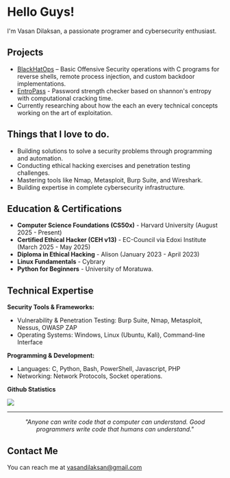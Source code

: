 # Hello Guys!
I'm Vasan Dilaksan, a passionate programer and cybersecurity enthusiast.

## Projects
* [BlackHatOps](https://github.com/CyberForgeEx/BlackHatOps) – Basic Offensive Security operations with C programs for reverse shells, remote process injection, and custom backdoor implementations.
* [EntroPass](https://github.com/CyberForgeEx/EntroPass) - Password strength checker based on shannon's entropy with computational cracking time.
*  Currently researching about how the each an every technical concepts working on the art of exploitation. 

## Things that I love to do.
* Building solutions to solve a security problems through programming and automation.
* Conducting ethical hacking exercises and penetration testing challenges.
* Mastering tools like Nmap, Metasploit, Burp Suite, and Wireshark.
* Building expertise in complete cybersecurity infrastructure.

## Education & Certifications
* **Computer Science Foundations (CS50x)** - Harvard University (August 2025 - Present)
* **Certified Ethical Hacker (CEH v13)** - EC-Council via Edoxi Institute (March 2025 - May 2025)
* **Diploma in Ethical Hacking** - Alison (January 2023 - April 2023)
* **Linux Fundamentals** - Cybrary
* **Python for Beginners** - University of Moratuwa.

## Technical Expertise
**Security Tools & Frameworks:**
* Vulnerability & Penetration Testing: Burp Suite, Nmap, Metasploit, Nessus, OWASP ZAP
* Operating Systems: Windows, Linux (Ubuntu, Kali), Command-line Interface

**Programming & Development:**
* Languages: C, Python, Bash, PowerShell, Javascript, PHP
* Networking: Network Protocols, Socket operations.

**Github Statistics**
<p>
  <img src="https://github-readme-streak-stats.herokuapp.com/?user=CyberForgeEx&theme=tokyonight&hide_border=true"/>
</p>

---

<p align="center">
  <em>"Anyone can write code that a computer can understand. Good programmers write code that humans can understand."</em>
</p>
  
## Contact Me
You can reach me at <vasandilaksan@gmail.com>
